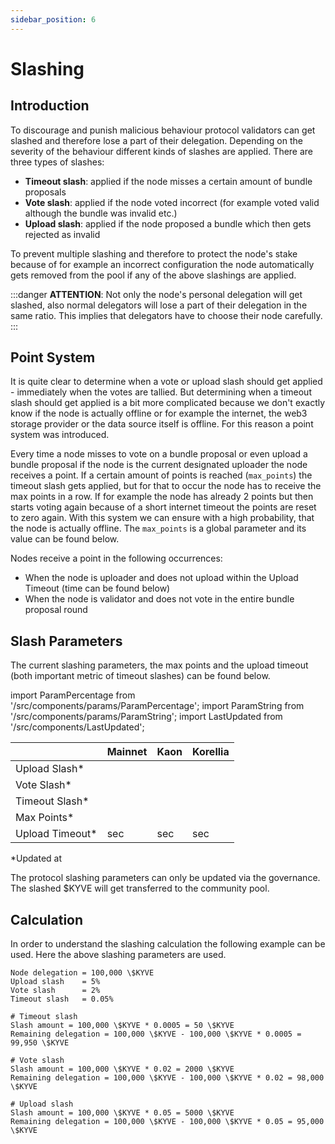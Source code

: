 ```yaml
---
sidebar_position: 6
---
```


# Slashing

## Introduction

To discourage and punish malicious behaviour protocol validators can get slashed and therefore lose a part of their
delegation.
Depending on the severity of the behaviour different kinds of slashes are applied. There are three types of slashes:

- **Timeout slash**: applied if the node misses a certain amount of bundle proposals
- **Vote slash**: applied if the node voted incorrect (for example voted valid although the bundle was invalid
  etc.)
- **Upload slash**: applied if the node proposed a bundle which then gets rejected as invalid

To prevent multiple slashing and therefore to protect the node's stake because of for example an incorrect configuration
the node automatically
gets removed from the pool if any of the above slashings are applied.

:::danger
**ATTENTION**: Not only the node's personal delegation will get slashed, also normal delegators will lose a part of
their delegation in the same ratio. This implies that delegators have to choose their node carefully.
:::

## Point System

It is quite clear to determine when a vote or upload slash should get applied - immediately when the votes are tallied.
But determining when a timeout slash
should get applied is a bit more complicated because we don't exactly know if the node is actually offline or for
example the internet, the web3 storage provider
or the data source itself is offline. For this reason a point system was introduced.

Every time a node misses to vote on a bundle proposal or even upload a bundle proposal
if the node is the current designated uploader the node receives a point. If a certain amount of points is
reached (`max_points`) the timeout slash gets applied, but for that to occur
the node has to receive the max points in a row. If for example the node has already 2 points but then starts voting
again because of a short internet timeout the points
are reset to zero again. With this system we can ensure with a high probability, that the node is actually offline.
The `max_points` is a global parameter and its value can be found below.

Nodes receive a point in the following occurrences:

- When the node is uploader and does not upload within the Upload Timeout (time can be found below)
- When the node is validator and does not vote in the entire bundle proposal round

## Slash Parameters

The current slashing parameters, the max points and the upload timeout (both important metric of timeout slashes) can be found below.

import ParamPercentage from '/src/components/params/ParamPercentage';
import ParamString from '/src/components/params/ParamString';
import LastUpdated from '/src/components/LastUpdated';

|                  | Mainnet                                                                      | Kaon                                                                         | Korellia                                                                         |
| ---------------- | ---------------------------------------------------------------------------- | ---------------------------------------------------------------------------- | -------------------------------------------------------------------------------- |
| Upload Slash\*   | <ParamPercentage network="kyve" module="delegation" param="upload_slash" />  | <ParamPercentage network="kaon" module="delegation" param="upload_slash" />  | <ParamPercentage network="korellia" module="delegation" param="upload_slash" />  |
| Vote Slash\*     | <ParamPercentage network="kyve" module="delegation" param="vote_slash" />    | <ParamPercentage network="kaon" module="delegation" param="vote_slash" />    | <ParamPercentage network="korellia" module="delegation" param="vote_slash" />    |
| Timeout Slash\*  | <ParamPercentage network="kyve" module="delegation" param="timeout_slash" /> | <ParamPercentage network="kaon" module="delegation" param="timeout_slash" /> | <ParamPercentage network="korellia" module="delegation" param="timeout_slash" /> |
| Max Points\*     | <ParamString network="kyve" module="bundles" param="max_points" />           | <ParamString network="kaon" module="bundles" param="max_points" />           | <ParamString network="korellia" module="bundles" param="max_points" />           |
| Upload Timeout\* | <ParamString network="kyve" module="bundles" param="upload_timeout" /> sec   | <ParamString network="kaon" module="bundles" param="upload_timeout" /> sec   | <ParamString network="korellia" module="bundles" param="upload_timeout" /> sec   |

\*Updated at **<LastUpdated />**

The protocol slashing parameters can only be updated via the governance. The slashed \$KYVE will get transferred to the community pool.

## Calculation

In order to understand the slashing calculation the following example can be used. Here the above slashing parameters
are used.

```
Node delegation = 100,000 \$KYVE
Upload slash    = 5%
Vote slash      = 2%
Timeout slash   = 0.05%

# Timeout slash
Slash amount = 100,000 \$KYVE * 0.0005 = 50 \$KYVE
Remaining delegation = 100,000 \$KYVE - 100,000 \$KYVE * 0.0005 = 99,950 \$KYVE

# Vote slash
Slash amount = 100,000 \$KYVE * 0.02 = 2000 \$KYVE
Remaining delegation = 100,000 \$KYVE - 100,000 \$KYVE * 0.02 = 98,000 \$KYVE

# Upload slash
Slash amount = 100,000 \$KYVE * 0.05 = 5000 \$KYVE
Remaining delegation = 100,000 \$KYVE - 100,000 \$KYVE * 0.05 = 95,000 \$KYVE
```
